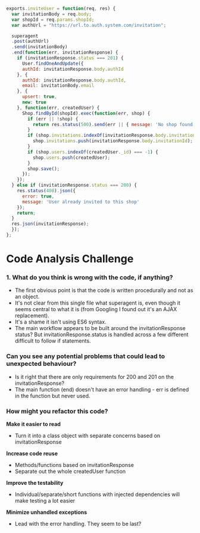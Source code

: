 ```js
exports.inviteUser = function(req, res) {
  var invitationBody = req.body;
  var shopId = req.params.shopId;
  var authUrl = "https://url.to.auth.system.com/invitation";

  superagent
  .post(authUrl)
  .send(invitationBody)
  .end(function(err, invitationResponse) {
    if (invitationResponse.status === 201) {
      User.findOneAndUpdate({
      authId: invitationResponse.body.authId
    }, {
      authId: invitationResponse.body.authId,
      email: invitationBody.email
    }, {
      upsert: true,
      new: true
    }, function(err, createdUser) {
      Shop.findById(shopId).exec(function(err, shop) {
        if (err || !shop) {
          return res.status(500).send(err || { message: 'No shop found' });
        }
        if (shop.invitations.indexOf(invitationResponse.body.invitationId)) {
          shop.invitations.push(invitationResponse.body.invitationId);
        }
        if (shop.users.indexOf(createdUser._id) === -1) {
          shop.users.push(createdUser);
        }
        shop.save();
      });
    });
  } else if (invitationResponse.status === 200) {
    res.status(400).json({
      error: true,
      message: 'User already invited to this shop'
    });
    return;
  }
  res.json(invitationResponse);
  });
};
```

# Code Analysis Challenge

### 1. What do you think is wrong with the code, if anything?

* The first obvious point is that the code is written procedurally and not as an object.
* It's not clear from this single file what superagent is, even though it seems central to what it is (from Googling I found out it's an AJAX replacement).
* It's a shame it isn't using ES6 syntax.
* The main workflow appears to be built around the invitationResponse status? But invitationResponse.status is handled across a few different difficult to follow if statements.

### Can you see any potential problems that could lead to unexpected behaviour?

* Is it right that there are only requirements for 200 and 201 on the invitationResponse?
* The main function (end) doesn't have an error handling - err is defined in the function but never used.

### How might you refactor this code?

**Make it easier to read**
* Turn it into a class object with separate concerns based on invitationResponse

**Increase code reuse**
* Methods/functions based on invitationResponse
* Separate out the whole createdUser function

**Improve the testability**
* Individual/separate/short functions with injected dependencies will make testing a lot easier

**Minimize unhandled exceptions**
* Lead with the error handling. They seem to be last?
